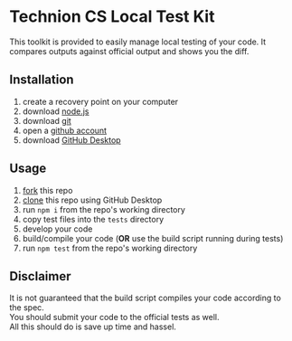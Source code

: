 # Technion CS Local Test Kit
This toolkit is provided to easily manage local testing of your code.
It compares outputs against official output and shows you the diff.
 
## Installation
1. create a recovery point on your computer
2. download [node.js](https://nodejs.org/en/download/)
3. download [git](https://git-scm.com/downloads)
4. open a [github account](https://github.com/)
5. download [GitHub Desktop](https://desktop.github.com/)

## Usage
1. [fork](https://docs.github.com/en/get-started/quickstart/fork-a-repo) this repo
2. [clone](https://docs.github.com/en/repositories/creating-and-managing-repositories/cloning-a-repository) this repo using GitHub Desktop
3. run `npm i` from the repo's working directory
4. copy test files into the `tests` directory
5. develop your code
6. build/compile your code (**OR** use the build script running during tests)
7. run `npm test` from the repo's working directory 

## Disclaimer
It is not guaranteed that the build script compiles your code according to the spec.\
You should submit your code to the official tests as well.\
All this should do is save up time and hassel.
